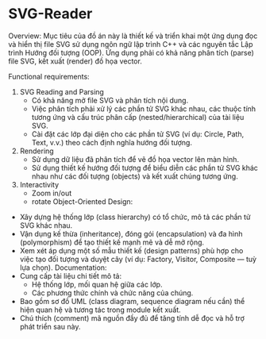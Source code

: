 ﻿# SVG-Reader

Overview:
Mục tiêu của đồ án này là thiết kế và triển khai một ứng dụng đọc và hiển thị file SVG sử dụng ngôn ngữ lập trình C++ và các nguyên tắc Lập trình Hướng đối tượng (OOP). Ứng dụng phải có khả năng phân tích (parse) file SVG, kết xuất (render) đồ họa vector.

Functional requirements: 
1. SVG Reading and Parsing
   - Có  khả năng mở file SVG và phân tích nội dung.
   - Việc phân tích phải xử lý các phần tử SVG khác nhau, các thuộc tính tương ứng và cấu trúc phân cấp (nested/hierarchical) của tài liệu SVG.
   - Cài đặt các lớp đại diện cho các phần tử SVG (ví dụ: Circle, Path, Text, v.v.) theo cách định nghĩa hướng đối tượng.
2. Rendering
   - Sử dụng dữ liệu đã phân tích để vẽ đồ họa vector lên màn hình.
   - Sử dụng thiết kế hướng đối tượng để biểu diễn các phần tử SVG khác nhau như các đối tượng (objects) và kết xuất chúng tương ứng.
3. Interactivity
   - Zoom in/out
   - rotate
Object-Oriented Design:
 - Xây dựng hệ thống lớp (class hierarchy) có tổ chức, mô tả các phần tử SVG khác nhau.
 - Vận dụng kế thừa (inheritance), đóng gói (encapsulation) và đa hình (polymorphism) để tạo thiết kế mạnh mẽ và dễ mở rộng.
 - Xem xét áp dụng một số mẫu thiết kế (design patterns) phù hợp cho việc tạo đối tượng và duyệt cây (ví dụ: Factory, Visitor, Composite — tuỳ lựa chọn).
Documentation:
- Cung cấp tài liệu chi tiết mô tả:
  + Hệ thống lớp, mối quan hệ giữa các lớp.
  + Các phương thức chính và chức năng của chúng.
- Bao gồm sơ đồ UML (class diagram, sequence diagram nếu cần) thể hiện quan hệ và tương tác trong module kết xuất.
- Chú thích (comment) mã nguồn đầy đủ để tăng tính dễ đọc và hỗ trợ phát triển sau này.

